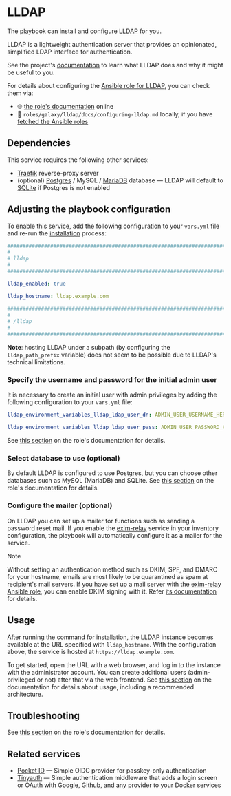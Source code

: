 <!--
SPDX-FileCopyrightText: 2020 - 2024 MDAD project contributors
SPDX-FileCopyrightText: 2020 - 2025 Slavi Pantaleev
SPDX-FileCopyrightText: 2020 Aaron Raimist
SPDX-FileCopyrightText: 2020 Chris van Dijk
SPDX-FileCopyrightText: 2020 Dominik Zajac
SPDX-FileCopyrightText: 2020 Mickaël Cornière
SPDX-FileCopyrightText: 2022 François Darveau
SPDX-FileCopyrightText: 2022 Julian Foad
SPDX-FileCopyrightText: 2022 Warren Bailey
SPDX-FileCopyrightText: 2023 - 2024 MASH project contributors
SPDX-FileCopyrightText: 2023 Antonis Christofides
SPDX-FileCopyrightText: 2023 Felix Stupp
SPDX-FileCopyrightText: 2023 Gergely Horváth
SPDX-FileCopyrightText: 2023 Julian-Samuel Gebühr
SPDX-FileCopyrightText: 2023 Pierre 'McFly' Marty
SPDX-FileCopyrightText: 2024 - 2025 Suguru Hirahara
SPDX-FileCopyrightText: 2024 Philipp Homann

SPDX-License-Identifier: AGPL-3.0-or-later
-->

# LLDAP

The playbook can install and configure [LLDAP](https://github.com/lldap/lldap/) for you.

LLDAP is a lightweight authentication server that provides an opinionated, simplified LDAP interface for authentication.

See the project's [documentation](https://github.com/lldap/lldap/blob/main/README.md) to learn what LLDAP does and why it might be useful to you.

For details about configuring the [Ansible role for LLDAP](https://github.com/mother-of-all-self-hosting/ansible-role-lldap), you can check them via:
- 🌐 [the role's documentation](https://github.com/mother-of-all-self-hosting/ansible-role-lldap/blob/main/docs/configuring-lldap.md) online
- 📁 `roles/galaxy/lldap/docs/configuring-lldap.md` locally, if you have [fetched the Ansible roles](../installing.md)

## Dependencies

This service requires the following other services:

- [Traefik](traefik.md) reverse-proxy server
- (optional) [Postgres](postgres.md) / MySQL / [MariaDB](mariadb.md) database — LLDAP will default to [SQLite](https://www.sqlite.org/) if Postgres is not enabled

## Adjusting the playbook configuration

To enable this service, add the following configuration to your `vars.yml` file and re-run the [installation](../installing.md) process:

```yaml
########################################################################
#                                                                      #
# lldap                                                                #
#                                                                      #
########################################################################

lldap_enabled: true

lldap_hostname: lldap.example.com

########################################################################
#                                                                      #
# /lldap                                                               #
#                                                                      #
########################################################################
```

**Note**: hosting LLDAP under a subpath (by configuring the `lldap_path_prefix` variable) does not seem to be possible due to LLDAP's technical limitations.

### Specify the username and password for the initial admin user

It is necessary to create an initial user with admin privileges by adding the following configuration to your `vars.yml` file:

```yaml
lldap_environment_variables_lldap_ldap_user_dn: ADMIN_USER_USERNAME_HERE

lldap_environment_variables_lldap_ldap_user_pass: ADMIN_USER_PASSWORD_HERE
```

See [this section](https://github.com/mother-of-all-self-hosting/ansible-role-lldap/blob/main/docs/configuring-lldap.md#specify-the-username-and-password-for-the-initial-admin-user) on the role's documentation for details.

### Select database to use (optional)

By default LLDAP is configured to use Postgres, but you can choose other databases such as MySQL (MariaDB) and SQLite. See [this section](https://github.com/mother-of-all-self-hosting/ansible-role-lldap/blob/main/docs/configuring-lldap.md#specify-database-optional) on the role's documentation for details.

### Configure the mailer (optional)

On LLDAP you can set up a mailer for functions such as sending a password reset mail. If you enable the [exim-relay](exim-relay.md) service in your inventory configuration, the playbook will automatically configure it as a mailer for the service.

>[!NOTE]
> Without setting an authentication method such as DKIM, SPF, and DMARC for your hostname, emails are most likely to be quarantined as spam at recipient's mail servers. If you have set up a mail server with the [exim-relay Ansible role](https://github.com/mother-of-all-self-hosting/ansible-role-exim-relay), you can enable DKIM signing with it. Refer [its documentation](https://github.com/mother-of-all-self-hosting/ansible-role-exim-relay/blob/main/docs/configuring-exim-relay.md#enable-dkim-support-optional) for details.

## Usage

After running the command for installation, the LLDAP instance becomes available at the URL specified with `lldap_hostname`. With the configuration above, the service is hosted at `https://lldap.example.com`.

To get started, open the URL with a web browser, and log in to the instance with the administrator account. You can create additional users (admin-privileged or not) after that via the web frontend. See [this section](https://github.com/lldap/lldap/blob/main/README.md#usage) on the documentation for details about usage, including a recommended architecture.

## Troubleshooting

See [this section](https://github.com/mother-of-all-self-hosting/ansible-role-lldap/blob/main/docs/configuring-lldap.md#troubleshooting) on the role's documentation for details.

## Related services

- [Pocket ID](pocket-id.md) — Simple OIDC provider for passkey-only authentication
- [Tinyauth](tinyauth.md) — Simple authentication middleware that adds a login screen or OAuth with Google, Github, and any provider to your Docker services
